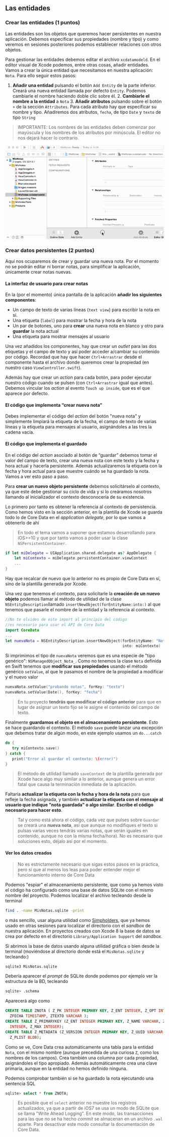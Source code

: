 ## Las entidades

### Crear las entidades (1 puntos)

Las entidades son los objetos que queremos hacer persistentes en nuestra aplicación. Debemos especificar sus propiedades (nombre y tipo) y como veremos en sesiones posteriores podemos establecer relaciones con otros objetos.

Para gestionar las entidades debemos editar el archivo `xcdatamodeld`. En el editor visual de Xcode podemos, entre otras cosas, añadir entidades. Vamos a crear la única entidad que necesitamos en nuestra aplicación: `Nota`. Para ello seguir estos pasos:

1. **Añadir una entidad** pulsando el botón `Add Entity` de la parte inferior. Creará una nueva entidad llamada por defecto `Entity`. Podemos cambiarle el nombre haciendo doble clic sobre él. 
    2. **Cambiarle el nombre a la entidad** a `Nota` 
    3. **Añadir atributos** pulsando sobre el botón `+` de la sección `Attributes`. Para cada atributo hay que especificar su nombre y tipo. Añadiremos dos atributos, `fecha`, de tipo `Date` y `texto` de tipo `String`

> IMPORTANTE: Los nombres de las entidades deben comenzar por mayúscula y los nombres de los atributos por minúscula. El editor no nos dejará hacer lo contrario.

![](img/crear_entidad.gif)

### Crear datos persistentes (2 puntos)

Aquí nos ocuparemos de crear y guardar una nueva nota. Por el momento no se podrán editar ni borrar notas, para simplificar la aplicación, únicamente crear notas nuevas.

#### La interfaz de usuario para crear notas

En la (por el momento) única pantalla de la aplicación **añadir los siguientes componentes**:

- Un campo de texto de varias líneas (`text view`) para escribir la nota en sí.
- Una etiqueta (`label`) para mostrar la fecha y hora de la nota 
- Un par de botones, uno para **crear** una nueva nota en blanco y otro para **guardar** la nota actual
- Una etiqueta para mostrar mensajes al usuario

Una vez añadidos los componentes, hay que crear un *outlet* para las dos etiquetas y el campo de texto y así poder acceder a/cambiar su contenido por código. Recordad que hay que hacer `Ctrl+Arrastrar` desde el componente hasta el archivo donde queremos crear la propiedad (en nuestro caso `ViewController.swift`).

Además hay que crear un *action* para cada botón, para poder ejecutar nuestro código cuando se pulsen (con `Ctrl+Arrastrar` igual que antes). Debemos vincular los *action* al evento `Touch up inside`, que es el que aparece por defecto.

#### El código que implementa “crear nueva nota”

Debes implementar el código del *action* del botón "nueva nota" y simplemente limpiará la etiqueta de la fecha, el campo de texto de varias líneas y la etiqueta para mensajes al usuario, asignándoles a las tres la cadena vacía. 


#### El código que implementa el guardado

En el código del *action* asociado al botón de “guardar” debemos tomar el valor del campo de texto, crear una nueva nota con  este texto y la fecha y hora actual y hacerla persistente. Además actualizaremos la etiqueta con la fecha y hora actual para que muestre cuándo se ha guardado la nota. Vamos a ver esto paso a paso.

Para **crear un nuevo objeto persistente** debemos solicitárselo al contexto, ya que este debe gestionar su ciclo de vida y si lo creáramos nosotros llamando al inicializador el contexto desconocería de su existencia.

Lo primero por tanto es obtener la referencia al contexto de persistencia. Como hemos visto en la sección anterior, en la plantilla de Xcode se guarda todo lo de Core Data en el *application delegate*, por lo que vamos a obtenerlo de ahí

> En todo el tema vamos a suponer que estamos desarrollando para iOS>=10 y que por tanto vamos a poder usar la clase `NSPersistentContainer`.

```swift
if let miDelegate = UIApplication.shared.delegate as? AppDelegate {
    let miContexto = miDelegate.persistentContainer.viewContext
    ...
}
```

Hay que recalcar de nuevo que lo anterior no es propio de Core Data en sí, sino de la plantilla generada por Xcode.

Una vez que tenemos el contexto, para solicitarle la **creación de un nuevo objeto** podemos llamar al método de utilidad de la clase  `NSEntityDescription`llamado `insertNewObject(forEntityName:into:)` al que tenemos que pasarle el nombre de la entidad y la referencia al contexto.

```swift
//No te olvides de este import al principio del código
//es necesario para usar el API de Core Data
import CoreData
...
let nuevaNota = NSEntityDescription.insertNewObject(forEntityName: "Nota", 
                                                    into: miContexto)
```

Si imprimimos el tipo de `nuevaNota` veremos que es una especie de "tipo genérico": `NSManagedObject_Nota_`. Como no tenemos la clase `Nota` definida en Swift tenemos que **modificar sus propiedades** usando el método genérico `setValue`, al que le pasamos el nombre de la propiedad a modificar y el nuevo valor

```swift
nuevaNota.setValue("probando notas", forKey: "texto")
nuevaNota.setValue(Date(), forKey: "fecha")
```

> En tu proyecto **tendrás que modificar el código anterior** para que en lugar de asignar un texto fijo se le asigne el contenido del campo de texto.

Finalmente **guardamos el objeto en el almacenamiento persistente**. Esto se hace guardando el contexto. El método `save` puede lanzar una excepción que debemos tratar de algún modo, en este ejemplo usamos un `do...catch`

```swift
do {
   try miContexto.save()
} catch {
   print("Error al guardar el contexto: \(error)")
}
```

> El método de utilidad llamado `saveContext` de la plantilla generada por Xcode hace algo muy similar a lo anterior, aunque genera un error fatal que causa la terminación inmediata de la aplicación.

Faltaría **actualizar la etiqueta con la fecha y hora de la nota** para que refleje la fecha asignada, y también **actualizar la etiqueta con el mensaje al usuario que indique "nota guardada" o algo similar**. **Escribe el código necesario para hacer esto**.

> Tal y como está ahora el código, cada vez que pulses sobre `Guardar` se creará una **nueva nota**, así que aunque no modifiques el texto si pulsas varias veces tendrás varias notas, que serán iguales en contenido, aunque no con la misma fecha/hora). No es necesario que soluciones esto, déjalo así por el momento.

#### Ver los datos creados

> No es estrictamente necesario que sigas estos pasos en la práctica, pero sí que al menos los leas para poder entender mejor el funcionamiento interno de Core Data

Podemos "espiar" el almacenamiento persistente, que como ya hemos visto el código ha configurado como una base de datos SQLite con el mismo nombre del proyecto. Podemos localizar el archivo tecleando desde la terminal

```bash
find . -name MisNotas.sqlite -print
```

o más sencillo, usar alguna utilidad como [Simpholders](http://simpholders.com/), que ya hemos usado en otras sesiones para localizar el directorio con el *sandbox* de nuestra aplicación. En proyectos creados con Xcode 8 la base de datos se crea por defecto en el directorio `Library/Application Support` del *sandbox*.

Si abrimos la base de datos usando alguna utilidad gráfica o bien desde la terminal (moviéndose al directorio donde está el `MisNotas.sqlite` y tecleando:)

```bash
sqlite3 MisNotas.sqlite
```

Debería aparecer el *prompt* de SQLite donde podemos por ejemplo ver la estructura de la BD, tecleando

```bash
sqlite> .schema
```

Aparecerá algo como 

```sql
CREATE TABLE ZNOTA ( Z_PK INTEGER PRIMARY KEY, Z_ENT INTEGER, Z_OPT INTEGER,
  ZFECHA TIMESTAMP, ZTEXTO VARCHAR );
CREATE TABLE Z_PRIMARYKEY (Z_ENT INTEGER PRIMARY KEY, Z_NAME VARCHAR, Z_SUPER
  INTEGER, Z_MAX INTEGER);
CREATE TABLE Z_METADATA (Z_VERSION INTEGER PRIMARY KEY, Z_UUID VARCHAR(255),
  Z_PLIST BLOB);
```

Como se ve, Core Data crea automáticamente una tabla para la entidad `Nota`, con el mismo nombre (aunque precedida de una curiosa `Z`, como los nombres de los campos). Crea también una columna por cada propiedad, asignándoles el tipo apropiado. Además automáticamente crea una clave primaria, aunque en la entidad no hemos definido ninguna.

Podemos comprobar también si se ha guardado la nota ejecutando una sentencia SQL

```sql
sqlite> select * from ZNOTA;
```

> Es posible que el `select` anterior no muestre los registros actualizados, ya que a partir de iOS7 se usa un modo de SQLite que se llama "Write Ahead Logging".  En este modo, las transacciones para las que no se ha hecho *commit* se almacenan en un archivo `.wal` aparte. Para desactivar este modo consultar la documentación de Core Data.
